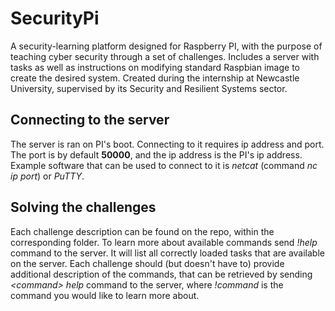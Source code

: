 # SecurityPi

A security-learning platform designed for Raspberry PI, with the purpose of teaching cyber security through a set of challenges. Includes a server with tasks as well as instructions on modifying standard Raspbian image to create the desired system. Created during the internship at Newcastle University, supervised by its Security and Resilient Systems sector.

## Connecting to the server

The server is ran on PI's boot. Connecting to it requires ip address and port. The port is by default **50000**, and the ip address is the PI's ip address. Example software that can be used to connect to it is *netcat* (command *nc ip port*) or *PuTTY*.

## Solving the challenges

Each challenge description can be found on the repo, within the corresponding folder. To learn more about available commands send *!help* command to the server. It will list all correctly loaded tasks that are available on the server. Each challenge should (but doesn't have to) provide additional description of the commands, that can be retrieved by sending *\<command\> help* command to the server, where *!command* is the command you would like to learn more about.
